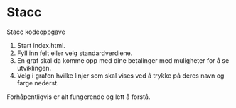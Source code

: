 # Stacc
Stacc kodeoppgave
1. Start index.html.
2. Fyll inn felt eller velg standardverdiene.
3. En graf skal da komme opp med dine betalinger med muligheter for å se utviklingen.
4. Velg i grafen hvilke linjer som skal vises ved å trykke på deres navn og farge nederst.

Forhåpentligvis er alt fungerende og lett å forstå.
